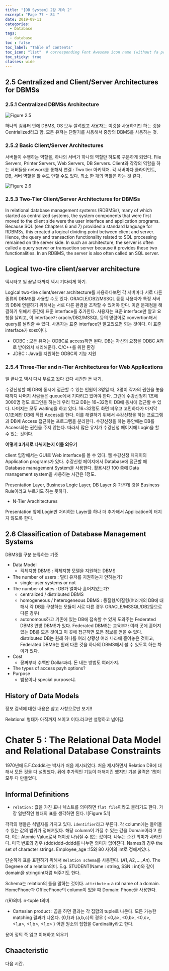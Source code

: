 ```yaml
---
title: "[DB System] 2장 계속 2"
excerpt: "Page 77 ~ 84 "
date: 2019-09-11
categories:
  - Database
tags:
  - database
toc : false
toc_label: "Table of contents"
toc_icon: "list"  # corresponding Font Awesome icon name (without fa prefix)
toc_sticky: true
classes: wide
---
```


## 2.5  Centralized and Client/Server Architectures for DBMSs

### 2.5.1 Centralized DBMSs Architecture

![Figure 2.5]()  

하나의 컴퓨터 안에 DBMS, OS 모두 깔려있고 사용자는 이것을 사용하기만 하는 것을 Centrialized라고 함. 모든 유저는 단말기를 사용해서 중앙의 DBMS를 사용하는 것.

### 2.5.2 Basic Client/Server Architectures

서버들이 수행하는 역할을, 하나의 서버가 하나의 역할만 하도록 구분하게 되었다. File Servers, Printer Servers, Web Servers, DB Servers. Client와 각각의 역할을 하는 서버들을 network를 통해서 연결  : Two tier 아키텍쳐. 각 서버마다 클라이언트, DB, 서버 역할을 할 수도 안할 수도 있다. 최소 한 개의 역할은 하는 것 같다.    

![Figure 2.6]()

### 2.5.3 Two-Tier Client/Server Architectures for DBMSs

In relational database management systems (RDBMSs), many of which started as centralized systems, the system components that were first moved to the client side were the user interface and application programs. Because SQL (see Chapters 6 and 7) provided a standard language for RDBMSs, this created a logical dividing point between client and server. Hence, the query and transaction functionality related to SQL processing remained on the server side. In such an architecture, the server is often called a query server or transaction server because it provides these two functionalities. In an RDBMS, the server is also often called an SQL server.  

## Logical two-tire client/server architecture

택시타고 일 끝날 때까지 택시 기다리게 하기.  

Logical two-tire client/server architecture를 사용하다보면 각 서버마다 서로 다른 종류의 DBMS를 사용할 수도 있다. ORACLE/DB2/MSSQL 등등 사용자가 특정 서버의 DB에 연결하기 위해서는 서로 다른 환경을 조작할 수 있어야 한다. 이런 문제점을 해결하기 위해서 중간에 표준 interface를 추가한다. 사용자는 표준 interface만 알고 요청을 날리고, 이 interface가 oracle/DB2/MSSQL 등의 명령어로 convertion해서 query를 날려줄 수 있다. 사용자는 표준 interface만 알고있으면 되는 것이다. 이 표준 interface가 `ODBC`이다.  

- ODBC : 모든 유저는 ODBC로 access하면 된다. DB는 자신의 요청을 ODBC API로 받아와서 처리해준다. C/C++를 위한 환경
- JDBC : Java를 지원하는 ODBC의 기능 지원

### 2.5.4  Three-Tier and n-Tier Architectures for Web Applications

일 끝나고 택시 다시 부르고 왔다 갔다 시간만 돈 내기.  

수강신청할 때 DB에 동시에 접근할 수 있는 인원이 3명일 때, 3명이 각자의 권한을 놓을 때까지 나머지 사람들은 queue에서 기다리고 있어야 한다. 그런데 수강신청히 1초에 3000명 정도 로그인을 하는데 우리 학교 DB는 16~32명이 DB에 동시에 접근할 수 있다. 나머지는 모두 waiting을 하고 있다. 16~32명도 화면 띄우고 고민하다가 마지막 0.1초에만 DB에 직접 Access를 한다. 이를 해결하기 위해서 수강신청을 하는 프로그램과 DB에 Access 접근하는 프로그램을 분리한다. 수강신청을 하는 동안에는 DB를 Access하는 권한을 주지 않는다. 따라서 많은 유저가 수강신청 페이지에 Login을 할 수 있는 것이다.  

**어떻게 3가지로 나눠지는지 이름 외우기** 

client 입장에서는 GUI로 Web interface를 볼 수 있다. 웹 수강신청 페지이의 Application programs가 있다. 수강신청 페이지에서 Database에 접근할 때 Database management System을 사용한다. 활용시간 100 중에 Data management system을 사용하는 시간은 1정도.

Presentation Layer, Business Logic Layer, DB Layer 중 가은데 것을 Business Rule이라고 부르기도 하는 듯하다.  

- N-Tier Arachitectures

Presentation 앞에 Login만 처리하는 Layer를 하나 더 추가해서 Application이 터지지 않도록 한다. 

## 2.6  Classification of Database Management Systems

DBMS를 구분 분류하는 기준  

- Data Model
  - 객체지향 DBMS : 객체지향 모델을 지원하는 DBMS
- The number of users : 멀티 유저를 지원하는가 안하는가?
  - single-user systems or not
- The number of sites : DB가 얼마나 흩어져있는가?
  - centralized / distributed DBMS
  - homogeneous / heterogeneous DBMS : 동질형/이질형(여러개의 DB에 대해서 각 DB를 구성하는 모듈이 서로 다른 경우 ORACLE/MSSQL/DB2등으로 다른 경우)
  - autonomous하고 기존에 있는 DB에 접속할 수 있게 도와주는 Federated DBMS 연방 DBMS가 있다. Federated DBMS는 교육부가 여러 곳에 흩어져있는 DB를 모은 것이고 이 곳에 접근하면 모든 정보를 얻을 수 있다. distributed DB는 원래 하나를 여러 상황상 여러 나라에 흩어놓은 것이고, Federated DBMS는 원래 다른 것을 하나의 DBMS에서 볼 수 있도록 하는 차이가 있다.  
- Cost
  - 꽁짜부터 수백만 Dollar짜리. 돈 내는 방법도 여러가지. 
- The types of access payh options?
- Purpose
  - 범용이나 special purpose냐.

## History of Data Models

정보 검색에 대한 내용은 참고 사항으로만 보기!!  

Relational 형태가 아직까지 쓰이고 이다.라고만 설명하고 넘어감.

# Chater 5 : The Relational Data Model and Relational Database Constraints

1970년에 E.F.Codd라는 박사가 처음 제시되었다. 처음 제시하면서 Relation DB에 대해서 모든 것을 다 설명했다. 뒤에 추가적인 기능이 더해지긴 했지만 기본 골격은 1명이 모두 다 만들었다. 

## Informal Definitions

- `relation` : 값을 가진 표나 텍스트를 의미하면 `flat file`이라고 불리기도 한다. 가장 일반적인 형태의 표를 생각하면 된다. 
![Figure 5.1]  

각각의 행들은 식별자를 가지고 있다. `identifier`라고 부른다. 각 column에는 들어올 수 있는 값의 범위가 정해져있다. 해당 column이 가질 수 있는 값을 Domain이라고 한다. 이는 Atomic Value로서 더이상 나눠질 수 없는 값이다. 나누는 순간 의미가 사라진다. 미국 번호의 경우 (ddd)ddd-dddd를 나누면 의미가 없어진다. Names의 경우 the set of character strings. Employee_age :15와 80 사이의 int로 정해져있다.  

단순하게 표를 표현하기 위해서 `Relation schema`를 사용한다. $(A1,A2,...,An)$. The Degreee of a relation의미. E.g. STUDENT(Name : string, SSN : int)와 같이 domain을 string/int처럼 써주기도 한다.  

Schema는 relation의 틀을 말하는 것이다. `attribute` = a rol name of a domain. HomePhone과 OfficePhone의 column이 있을 때 Domain: Phone을 사용한다.  

r(R)의미. n-tuple t의미. 

- Cartesian product : 곱을 하면 결과는 각 집합의 tuple로 나온다. 모든 가능한 matching 결과가 나온다. {0,1}과 {a,b,c}의 경우 
{ <0,a>, <0,b>, <0,c>, <1,a>, <1,b>, <1,c> } 어떤 원소의 집합을 Cardinality라고 한다. 

용어 정의 쭉 읽고 이해하고 외우기  

## Chaacteristic 

다음 시간.


